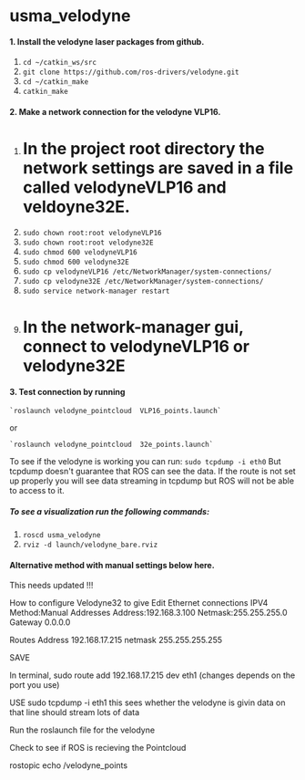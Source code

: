 # usma_velodyne

#### 1. Install the velodyne laser packages from github.
1. `cd ~/catkin_ws/src`
2. `git clone https://github.com/ros-drivers/velodyne.git`
3. `cd ~/catkin_make`
4. `catkin_make`

#### 2. Make a network connection for the velodyne VLP16.
1. # In the project root directory the network settings are saved in a file called velodyneVLP16 and veldoyne32E.
2. `sudo chown root:root velodyneVLP16`
3. `sudo chown root:root velodyne32E`
4. `sudo chmod 600 velodyneVLP16`
5. `sudo chmod 600 velodyne32E`
6. `sudo cp velodyneVLP16 /etc/NetworkManager/system-connections/`
7. `sudo cp velodyne32E /etc/NetworkManager/system-connections/`
8. `sudo service network-manager restart`
9. # In the network-manager gui, connect to velodyneVLP16 or velodyne32E

#### 3. Test connection by running 

    `roslaunch velodyne_pointcloud  VLP16_points.launch`
or

    `roslaunch velodyne_pointcloud  32e_points.launch`

To see if the velodyne is working you can run: `sudo tcpdump -i eth0` But tcpdump doesn't guarantee that ROS can see the data. If the route is not set up properly you will see data streaming in tcpdump but ROS will not be able to access to it.

##### To see a visualization run the following commands:
1. `roscd usma_velodyne`
2. `rviz -d launch/velodyne_bare.rviz`


#### Alternative method with manual settings below here.
This needs updated !!!

How to configure Velodyne32 to give
Edit Ethernet connections
IPV4
Method:Manual
Addresses
Address:192.168.3.100
Netmask:255.255.255.0
Gateway 0.0.0.0

Routes
Address 192.168.17.215
netmask 255.255.255.255

SAVE

In terminal,
sudo route add 192.168.17.215 dev eth1 (changes depends on the port you use)


USE 
sudo tcpdump -i eth1
this sees whether the velodyne is givin data on that line should stream lots of data

Run the roslaunch file for the velodyne

Check to see if ROS is recieving the Pointcloud 

rostopic echo /velodyne_points




